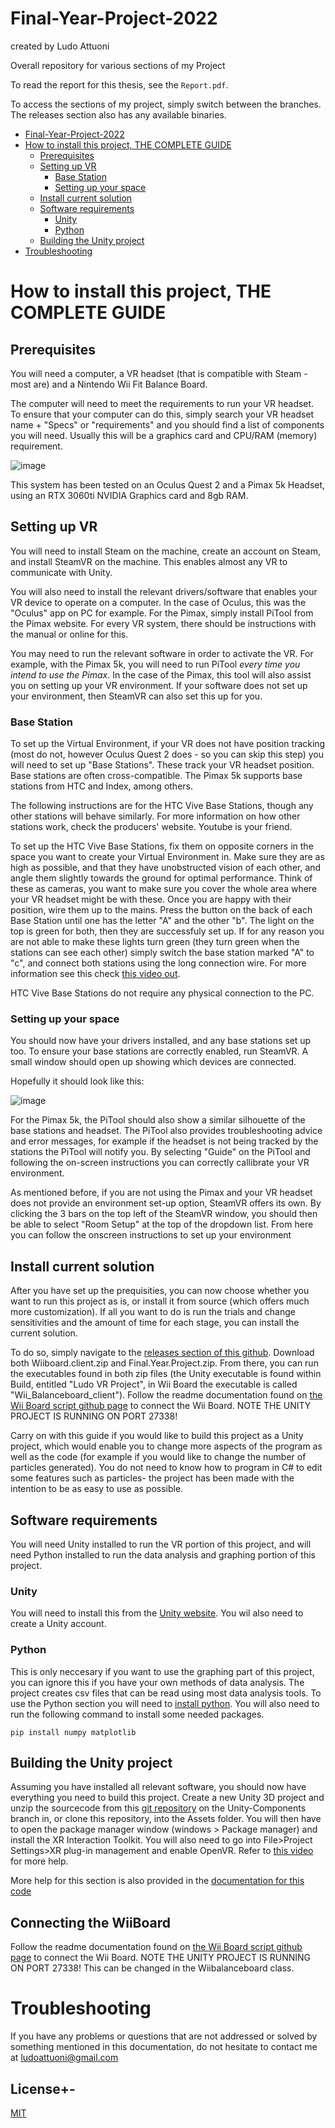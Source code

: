 
# Final-Year-Project-2022
created by Ludo Attuoni


Overall repository for various sections of my Project

To read the report for this thesis, see the `Report.pdf`.


To access the sections of my project, simply switch between the branches. The releases section also has any available binaries.

- [Final-Year-Project-2022](#final-year-project-2022)
- [How to install this project, THE COMPLETE GUIDE](#how-to-install-this-project--the-complete-guide)
  * [Prerequisites](#prerequisites)
  * [Setting up VR](#setting-up-vr)
    + [Base Station](#base-station)
    + [Setting up your space](#setting-up-your-space)
  * [Install current solution](#install-current-solution)
  * [Software requirements](#software-requirements)
    + [Unity](#unity)
    + [Python](#python)
  * [Building the Unity project](#building-the-unity-project)
- [Troubleshooting](#troubleshooting)


# How to install this project, THE COMPLETE GUIDE
## Prerequisites
You will need a computer, a VR headset (that is compatible with Steam - most are) and a Nintendo Wii Fit Balance Board. 

The computer will need to meet the requirements to run your VR headset. To ensure that your computer can do this, simply search your VR headset name + "Specs" or "requirements" and you should find a list of components you will need. Usually this will be a graphics card and CPU/RAM (memory) requirement.

![image](https://user-images.githubusercontent.com/26506402/161072772-a35f6a29-bc5c-42d6-a199-154fcb16ec27.png)

This system has been tested on an Oculus Quest 2 and a Pimax 5k Headset, using an RTX 3060ti NVIDIA Graphics card and 8gb RAM.

## Setting up VR
You will need to install Steam on the machine, create an account on Steam, and install SteamVR on the machine. This enables almost any VR to communicate with Unity.

You will also need to install the relevant drivers/software that enables your VR device to operate on a computer. In the case of Oculus, this was the "Oculus" app on PC for example. For the Pimax, simply install PiTool from the Pimax website. For every VR system, there should be instructions with the manual or online for this.

You may need to run the relevant software in order to activate the VR. For example, with the Pimax 5k, you will need to run PiTool *every time you intend to use the Pimax*. In the case of the Pimax, this tool will also assist you on setting up your VR environment. If your software does not set up your environment, then SteamVR can also set this up for you. 

### Base Station

To set up the Virtual Environment, if your VR does not have position tracking (most do not, however Oculus Quest 2 does - so you can skip this step) you will need to set up "Base Stations". These track your VR headset position. Base stations are often cross-compatible. The Pimax 5k supports base stations from HTC and Index, among others. 

The following instructions are for the HTC Vive Base Stations, though any other stations will behave similarly. For more information on how other stations work, check the producers' website. Youtube is your friend. 

To set up the HTC Vive Base Stations, fix them on opposite corners in the space you want to create your Virtual Environment in. Make sure they are as high as possible, and that they have unobstructed vision of each other, and angle them slightly towards the ground for optimal performance. Think of these as cameras, you want to make sure you cover the whole area where your VR headset might be with these. Once you are happy with their position, wire them up to the mains. Press the button on the back of each Base Station until one has the letter "A" and the other "b". The light on the top is green for both, then they are successfuly set up. If for any reason you are not able to make these lights turn green (they turn green when the stations can see each other) simply switch the base station marked "A" to "c", and connect both stations using the long connection wire. For more information see this check [this video out](https://www.youtube.com/watch?v=fV--q0HcDU4).

HTC Vive Base Stations do not require any physical connection to the PC. 

### Setting up your space

You should now have your drivers installed, and any base stations set up too. To ensure your base stations are correctly enabled, run SteamVR. A small window should open up showing which devices are connected. 

Hopefully it should look like this: 

![image](https://user-images.githubusercontent.com/26506402/161076942-98890fb8-6b5f-4459-8056-bc0f40cc7326.png)

For the Pimax 5k, the PiTool should also show a similar silhouette of the base stations and headset. The PiTool also provides troubleshooting advice and error messages, for example if the headset is not being tracked by the stations the PiTool will notify you. By selecting "Guide" on the PiTool and following the on-screen instructions you can correctly callibrate your VR environment.

As mentioned before, if you are not using the Pimax and your VR headset does not provide an environment set-up option, SteamVR offers its own. By clicking the 3 bars on the top left of the SteamVR window, you should then be able to select "Room Setup" at the top of the dropdown list. From here you can follow the onscreen instructions to set up your environment

## Install current solution
After you have set up the prequisities, you can now choose whether you want to run this project as is, or install it from source (which offers much more customization). If all you want to do is run the trials and change sensitivities and the amount of time for each stage, you can install the current solution. 

To do so, simply navigate to the [releases section of this github](https://github.com/colonbrack3t/Final-Year-Project-2022/releases). Download both Wiiboard.client.zip and Final.Year.Project.zip. From there, you can run the executables found in both zip files (the Unity executable is found within Build, entitled "Ludo VR Project", in Wii Board the executable is called "Wii_Balanceboard_client"). Follow the readme documentation found on [the Wii Board script github page](https://github.com/colonbrack3t/Final-Year-Project-2022/tree/Wii-Board-Socket#readme) to connect the Wii Board. NOTE THE UNITY PROJECT IS RUNNING ON PORT 27338! 

Carry on with this guide if you would like to build this project as a Unity project, which would enable you to change more aspects of the program as well as the code (for example if you would like to change the number of particles generated). You do not need to know how to program in C# to edit some features such as particles- the project has been made with the intention to be as easy to use as possible. 

## Software requirements

You will need Unity installed to run the VR portion of this project, and will need Python installed to run the data analysis and graphing portion of this project.

### Unity 
You will need to install this from the [Unity website](https://unity.com/download). You wil also need to create a Unity account. 

### Python
This is only neccesary if you want to use the graphing part of this project, you can ignore this if you have your own methods of data analysis. The project creates csv files that can be read using most data analysis tools. To use the Python section you will need to [install python](https://realpython.com/installing-python/). You will also need to run the following command to install some needed packages.
```
pip install numpy matplotlib
```
## Building the Unity project
Assuming you have installed all relevant software, you should now have everything you need to build this project. Create a new Unity 3D project and unzip the sourcecode from this [git repository](https://github.com/colonbrack3t/Final-Year-Project-2022/tree/Unity-Components) on the Unity-Components branch in, or clone this repository, into the Assets folder. You will then have to open the package manager window (windows > Package manager) and install the XR Interaction Toolkit. You will also need to go into File>Project Settings>XR plug-in management and enable OpenVR. Refer to [this video](https://www.youtube.com/watch?v=yxMzAw2Sg5w) for more help.   

More help for this section is also provided in the [documentation for this code](https://github.com/colonbrack3t/Final-Year-Project-2022/tree/Unity-Components#readme)
## Connecting the WiiBoard
Follow the readme documentation found on [the Wii Board script github page](https://github.com/colonbrack3t/Final-Year-Project-2022/tree/Wii-Board-Socket#readme) to connect the Wii Board. NOTE THE UNITY PROJECT IS RUNNING ON PORT 27338! This can be changed in the Wiibalanceboard class.

# Troubleshooting
If you have any problems or questions that are not addressed or solved by something mentioned in this documentation, do not hesitate to contact me at ludoattuoni@gmail.com
## License+-
[MIT](https://choosealicense.com/licenses/mit/)
